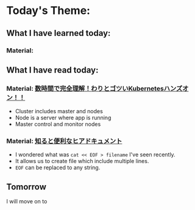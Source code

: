 # Today's Theme: 

## What I have learned today:

### Material: []()
    
## What I have read today:
### Material: [数時間で完全理解！わりとゴツいKubernetesハンズオン！！](https://qiita.com/Kta-M/items/ce475c0063d3d3f36d5d#kubernetes%E7%94%A8%E8%AA%9E%E3%81%AB%E5%A4%89%E6%8F%9B%E3%81%97%E3%81%A6%E3%81%BF%E3%82%88%E3%81%86)
- Cluster includes master and nodes
- Node is a server where app is running
- Master control and monitor nodes

### Material: [知ると便利なヒアドキュメント](https://qiita.com/kite_999/items/e77fb521fc39454244e7)
- I wondered what was `cat << EOF > filename` I've seen recently. 
- It allows us to create file which include multiple lines.
- `EOF` can be replaced to any string.

## Tomorrow
I will move on to []()
